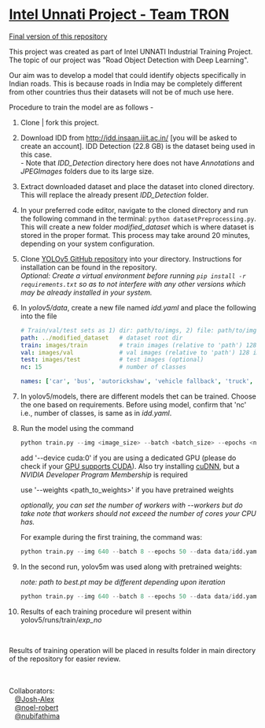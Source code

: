 # <u>Intel Unnati Project - Team TRON</u>
[Final version of this repository](https://github.com/noel-robert/intelunnati_TeamTRON)

This project was created as part of Intel UNNATI Industrial Training Project. The topic of our project was "Road Object Detection with Deep Learning". <br><p>Our aim was to develop a model that could identify objects specifically in Indian roads. This is because roads in India may be completely different from other countries thus their datasets will not be of much use here. <br>

<p> Procedure to train the model are as follows - 

1. Clone | fork this project.

2. Download IDD from http://idd.insaan.iiit.ac.in/ [you will be asked to create an account]. IDD Detection (22.8 GB) is the dataset being used in this case. <br>- Note that *IDD_Detection* directory here does not have *Annotations* and *JPEGImages* folders due to its large size.

3. Extract downloaded dataset and place the dataset into cloned directory. This will replace the already present *IDD_Detection* folder. <br>

4. In your preferred code editor, navigate to the cloned directory and run the following command in the terminal:  `python datasetPreprocessing.py`. This will create a new folder *modified_dataset* which is where dataset is stored in the proper format. This process may take around 20 minutes, depending on your system configuration.

5. Clone [YOLOv5 GitHub repository](http://github.com/ultralytics/yolov5) into your directory. Instructions for installation can be found in the repository. <br> _Optional: Create a virtual environment before running ``pip install -r requirements.txt`` so as to not interfere with any other versions which may be already installed in your system._

6. In *yolov5/data*, create a new file named *idd.yaml* and place the following into the file<br>
   
   ```yaml
   # Train/val/test sets as 1) dir: path/to/imgs, 2) file: path/to/imgs.txt, or 3) list: [path/to/imgs1, path/to/imgs2, ..]
   path: ../modified_dataset   # dataset root dir
   train: images/train         # train images (relative to 'path') 128 images
   val: images/val             # val images (relative to 'path') 128 images
   test: images/test           # test images (optional)
   nc: 15                      # number of classes
   
   names: ['car', 'bus', 'autorickshaw', 'vehicle fallback', 'truck', 'motorcycle', 'rider', 'person', 'bicycle', 'animal', 'traffic sign', 'train', 'trailer', 'traffic light', 'caravan']
   ```

7. In yolov5/models, there are different models thet can be trained. Choose the one based on requirements. Before using model, confirm that 'nc' i.e., number of classes, is same as in *idd.yaml*.

8. Run the model using the command<br>
   
   ```python
   python train.py --img <image_size> --batch <batch_size> --epochs <num_epochs> --data <data/data.yaml> --cfg <path_to_model_config>
   ```
   
   add '--device cuda:0' if you are using a dedicated GPU (please do check if your [GPU supports CUDA](https://developer.nvidia.com/cuda-gpus)). Also try installing [cuDNN](https://developer.nvidia.com/cudnn), but a *NVIDIA Developer Program Membership* is required <br>
   
   use '--weights <path_to_weights>' if you have pretrained weights <br>
   
   _optionally, you can set the number of workers with --workers <no of workers> but do take note that workers should not exceed the number of cores your CPU has._
   
   For example during the first training, the command was:
   
   ```python
   python train.py --img 640 --batch 8 --epochs 50 --data data/idd.yaml --cfg models/yolov5s.yaml --device cuda:0 --workers 4
   ```

9. In the second run, yolov5m was used along with pretrained weights:
   
   _note: path to best.pt may be different depending upon iteration_
   
   ```python
   python train.py --img 640 --batch 8 --epochs 50 --data data/idd.yaml --cfg models/yolov5m.yaml --device cuda:0 --workers 6 --weights runs/train/exp3/weights/best.pt
   ```

10. Results of each training procedure wil present within yolov5/runs/train/*exp_no* <br>

<br>

<p>Results of training operation will be placed in results folder in main directory of the repository for easier review.

<br><br>
Collaborators: <br>
&nbsp;&nbsp; [@Josh-Alex](https://github.com/JoshAlex12) <br>
&nbsp;&nbsp; [@noel-robert](https://github.com/noel-robert) <br>
&nbsp;&nbsp; [@nubifathima](https://github.com/nubifathima) <br>
